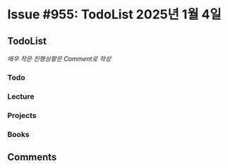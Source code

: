 # Issue #955: TodoList 2025년 1월 4일

## TodoList

*매우 작은 진행상황은 Comment로 작성*

### Todo  

### Lecture

### Projects

### Books


## Comments

